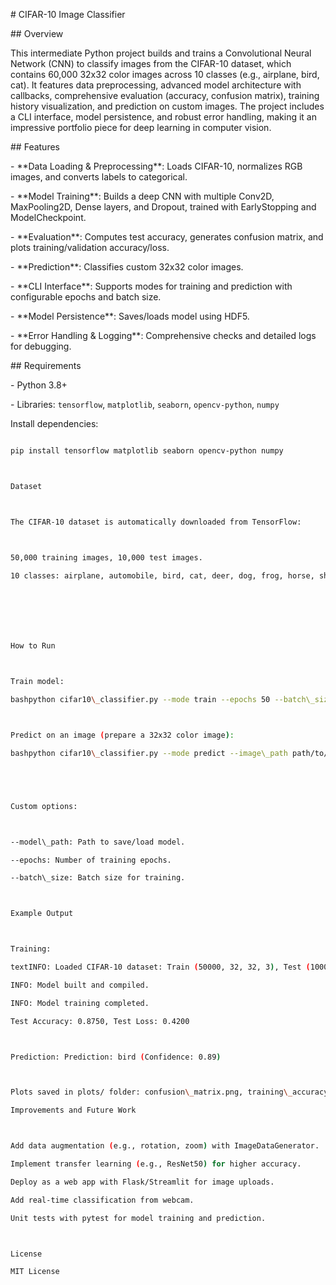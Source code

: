 \# CIFAR-10 Image Classifier



\## Overview

This intermediate Python project builds and trains a Convolutional Neural Network (CNN) to classify images from the CIFAR-10 dataset, which contains 60,000 32x32 color images across 10 classes (e.g., airplane, bird, cat). It features data preprocessing, advanced model architecture with callbacks, comprehensive evaluation (accuracy, confusion matrix), training history visualization, and prediction on custom images. The project includes a CLI interface, model persistence, and robust error handling, making it an impressive portfolio piece for deep learning in computer vision.



\## Features

\- \*\*Data Loading \& Preprocessing\*\*: Loads CIFAR-10, normalizes RGB images, and converts labels to categorical.

\- \*\*Model Training\*\*: Builds a deep CNN with multiple Conv2D, MaxPooling2D, Dense layers, and Dropout, trained with EarlyStopping and ModelCheckpoint.

\- \*\*Evaluation\*\*: Computes test accuracy, generates confusion matrix, and plots training/validation accuracy/loss.

\- \*\*Prediction\*\*: Classifies custom 32x32 color images.

\- \*\*CLI Interface\*\*: Supports modes for training and prediction with configurable epochs and batch size.

\- \*\*Model Persistence\*\*: Saves/loads model using HDF5.

\- \*\*Error Handling \& Logging\*\*: Comprehensive checks and detailed logs for debugging.



\## Requirements

\- Python 3.8+

\- Libraries: `tensorflow`, `matplotlib`, `seaborn`, `opencv-python`, `numpy`



Install dependencies:

```bash

pip install tensorflow matplotlib seaborn opencv-python numpy



Dataset



The CIFAR-10 dataset is automatically downloaded from TensorFlow:



50,000 training images, 10,000 test images.

10 classes: airplane, automobile, bird, cat, deer, dog, frog, horse, ship, truck.







How to Run



Train model:

bashpython cifar10\_classifier.py --mode train --epochs 50 --batch\_size 128



Predict on an image (prepare a 32x32 color image):

bashpython cifar10\_classifier.py --mode predict --image\_path path/to/image.jpg





Custom options:



--model\_path: Path to save/load model.

--epochs: Number of training epochs.

--batch\_size: Batch size for training.



Example Output



Training:

textINFO: Loaded CIFAR-10 dataset: Train (50000, 32, 32, 3), Test (10000, 32, 32, 3)

INFO: Model built and compiled.

INFO: Model training completed.

Test Accuracy: 0.8750, Test Loss: 0.4200



Prediction: Prediction: bird (Confidence: 0.89)



Plots saved in plots/ folder: confusion\_matrix.png, training\_accuracy.png, training\_loss.png.

Improvements and Future Work



Add data augmentation (e.g., rotation, zoom) with ImageDataGenerator.

Implement transfer learning (e.g., ResNet50) for higher accuracy.

Deploy as a web app with Flask/Streamlit for image uploads.

Add real-time classification from webcam.

Unit tests with pytest for model training and prediction.



License

MIT License

